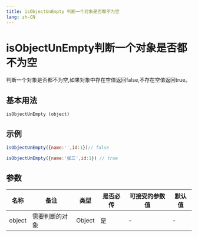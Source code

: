 ```yaml
---
title: isObjectUnEmpty 判断一个对象是否都不为空
lang: zh-CN
---
```

# isObjectUnEmpty判断一个对象是否都不为空

判断一个对象是否都不为空,如果对象中存在空值返回false,不存在空值返回true。

## 基本用法
`
isObjectUnEmpty (object)
`

## 示例
```javascript
isObjectUnEmpty({name:'',id:1})// false

isObjectUnEmpty({name:'张三',id:1}) // true


```
## 参数



| 名称  | 备注 | 类型 | 是否必传| 可接受的参数值 | 默认值 |
|  ---  | ----| ---- | -------|------------- | ------- |
| object |需要判断的对象|Object| 是  |-  | -|
